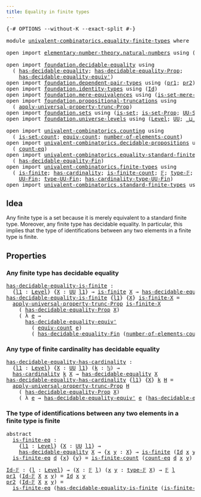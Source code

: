 ```yaml
---
title: Equality in finite types
---
```


<pre class="Agda"><a id="50" class="Symbol">{-#</a> <a id="54" class="Keyword">OPTIONS</a> <a id="62" class="Pragma">--without-K</a> <a id="74" class="Pragma">--exact-split</a> <a id="88" class="Symbol">#-}</a>

<a id="93" class="Keyword">module</a> <a id="100" href="univalent-combinatorics.equality-finite-types.html" class="Module">univalent-combinatorics.equality-finite-types</a> <a id="146" class="Keyword">where</a>

<a id="153" class="Keyword">open</a> <a id="158" class="Keyword">import</a> <a id="165" href="elementary-number-theory.natural-numbers.html" class="Module">elementary-number-theory.natural-numbers</a> <a id="206" class="Keyword">using</a> <a id="212" class="Symbol">(</a><a id="213" href="elementary-number-theory.natural-numbers.html#1548" class="Datatype">ℕ</a><a id="214" class="Symbol">)</a>

<a id="217" class="Keyword">open</a> <a id="222" class="Keyword">import</a> <a id="229" href="foundation.decidable-equality.html" class="Module">foundation.decidable-equality</a> <a id="259" class="Keyword">using</a>
  <a id="267" class="Symbol">(</a> <a id="269" href="foundation.decidable-equality.html#1796" class="Function">has-decidable-equality</a><a id="291" class="Symbol">;</a> <a id="293" href="foundation.decidable-equality.html#7770" class="Function">has-decidable-equality-Prop</a><a id="320" class="Symbol">;</a>
    <a id="326" href="foundation.decidable-equality.html#4821" class="Function">has-decidable-equality-equiv&#39;</a><a id="355" class="Symbol">)</a>
<a id="357" class="Keyword">open</a> <a id="362" class="Keyword">import</a> <a id="369" href="foundation.dependent-pair-types.html" class="Module">foundation.dependent-pair-types</a> <a id="401" class="Keyword">using</a> <a id="407" class="Symbol">(</a><a id="408" href="foundation-core.dependent-pair-types.html#605" class="Field">pr1</a><a id="411" class="Symbol">;</a> <a id="413" href="foundation-core.dependent-pair-types.html#617" class="Field">pr2</a><a id="416" class="Symbol">)</a>
<a id="418" class="Keyword">open</a> <a id="423" class="Keyword">import</a> <a id="430" href="foundation.identity-types.html" class="Module">foundation.identity-types</a> <a id="456" class="Keyword">using</a> <a id="462" class="Symbol">(</a><a id="463" href="foundation-core.identity-types.html#1767" class="Datatype">Id</a><a id="465" class="Symbol">)</a>
<a id="467" class="Keyword">open</a> <a id="472" class="Keyword">import</a> <a id="479" href="foundation.mere-equivalences.html" class="Module">foundation.mere-equivalences</a> <a id="508" class="Keyword">using</a> <a id="514" class="Symbol">(</a><a id="515" href="foundation.mere-equivalences.html#3474" class="Function">is-set-mere-equiv&#39;</a><a id="533" class="Symbol">)</a>
<a id="535" class="Keyword">open</a> <a id="540" class="Keyword">import</a> <a id="547" href="foundation.propositional-truncations.html" class="Module">foundation.propositional-truncations</a> <a id="584" class="Keyword">using</a>
  <a id="592" class="Symbol">(</a> <a id="594" href="foundation.propositional-truncations.html#5775" class="Function">apply-universal-property-trunc-Prop</a><a id="629" class="Symbol">)</a>
<a id="631" class="Keyword">open</a> <a id="636" class="Keyword">import</a> <a id="643" href="foundation.sets.html" class="Module">foundation.sets</a> <a id="659" class="Keyword">using</a> <a id="665" class="Symbol">(</a><a id="666" href="foundation-core.sets.html#1113" class="Function">is-set</a><a id="672" class="Symbol">;</a> <a id="674" href="foundation.sets.html#2579" class="Function">is-set-Prop</a><a id="685" class="Symbol">;</a> <a id="687" href="foundation-core.sets.html#1190" class="Function">UU-Set</a><a id="693" class="Symbol">)</a>
<a id="695" class="Keyword">open</a> <a id="700" class="Keyword">import</a> <a id="707" href="foundation.universe-levels.html" class="Module">foundation.universe-levels</a> <a id="734" class="Keyword">using</a> <a id="740" class="Symbol">(</a><a id="741" href="Agda.Primitive.html#597" class="Postulate">Level</a><a id="746" class="Symbol">;</a> <a id="748" href="foundation-core.universe-levels.html#235" class="Primitive">UU</a><a id="750" class="Symbol">;</a> <a id="752" href="Agda.Primitive.html#810" class="Primitive Operator">_⊔_</a><a id="755" class="Symbol">;</a> <a id="757" href="Agda.Primitive.html#764" class="Primitive">lzero</a><a id="762" class="Symbol">)</a>

<a id="765" class="Keyword">open</a> <a id="770" class="Keyword">import</a> <a id="777" href="univalent-combinatorics.counting.html" class="Module">univalent-combinatorics.counting</a> <a id="810" class="Keyword">using</a>
  <a id="818" class="Symbol">(</a> <a id="820" href="univalent-combinatorics.counting.html#2757" class="Function">is-set-count</a><a id="832" class="Symbol">;</a> <a id="834" href="univalent-combinatorics.counting.html#2098" class="Function">equiv-count</a><a id="845" class="Symbol">;</a> <a id="847" href="univalent-combinatorics.counting.html#2029" class="Function">number-of-elements-count</a><a id="871" class="Symbol">)</a>
<a id="873" class="Keyword">open</a> <a id="878" class="Keyword">import</a> <a id="885" href="univalent-combinatorics.decidable-propositions.html" class="Module">univalent-combinatorics.decidable-propositions</a> <a id="932" class="Keyword">using</a>
  <a id="940" class="Symbol">(</a> <a id="942" href="univalent-combinatorics.decidable-propositions.html#2356" class="Function">count-eq</a><a id="950" class="Symbol">)</a>
<a id="952" class="Keyword">open</a> <a id="957" class="Keyword">import</a> <a id="964" href="univalent-combinatorics.equality-standard-finite-types.html" class="Module">univalent-combinatorics.equality-standard-finite-types</a> <a id="1019" class="Keyword">using</a>
  <a id="1027" class="Symbol">(</a> <a id="1029" href="univalent-combinatorics.equality-standard-finite-types.html#2985" class="Function">has-decidable-equality-Fin</a><a id="1055" class="Symbol">)</a>
<a id="1057" class="Keyword">open</a> <a id="1062" class="Keyword">import</a> <a id="1069" href="univalent-combinatorics.finite-types.html" class="Module">univalent-combinatorics.finite-types</a> <a id="1106" class="Keyword">using</a>
  <a id="1114" class="Symbol">(</a> <a id="1116" href="univalent-combinatorics.finite-types.html#4139" class="Function">is-finite</a><a id="1125" class="Symbol">;</a> <a id="1127" href="univalent-combinatorics.finite-types.html#4910" class="Function">has-cardinality</a><a id="1142" class="Symbol">;</a> <a id="1144" href="univalent-combinatorics.finite-types.html#4378" class="Function">is-finite-count</a><a id="1159" class="Symbol">;</a> <a id="1161" href="univalent-combinatorics.finite-types.html#4550" class="Function">𝔽</a><a id="1162" class="Symbol">;</a> <a id="1164" href="univalent-combinatorics.finite-types.html#4606" class="Function">type-𝔽</a><a id="1170" class="Symbol">;</a> <a id="1172" href="univalent-combinatorics.finite-types.html#4658" class="Function">is-finite-type-𝔽</a><a id="1188" class="Symbol">;</a>
    <a id="1194" href="univalent-combinatorics.finite-types.html#5087" class="Function">UU-Fin</a><a id="1200" class="Symbol">;</a> <a id="1202" href="univalent-combinatorics.finite-types.html#5170" class="Function">type-UU-Fin</a><a id="1213" class="Symbol">;</a> <a id="1215" href="univalent-combinatorics.finite-types.html#5260" class="Function">has-cardinality-type-UU-Fin</a><a id="1242" class="Symbol">)</a>
<a id="1244" class="Keyword">open</a> <a id="1249" class="Keyword">import</a> <a id="1256" href="univalent-combinatorics.standard-finite-types.html" class="Module">univalent-combinatorics.standard-finite-types</a> <a id="1302" class="Keyword">using</a> <a id="1308" class="Symbol">(</a><a id="1309" href="univalent-combinatorics.standard-finite-types.html#2441" class="Function">is-set-Fin</a><a id="1319" class="Symbol">)</a>
</pre>
## Idea

Any finite type is a set because it is merely equivalent to a standard finite type. Moreover, any finite type has decidable equality. In particular, this implies that the type of identifications between any two elements in a finite type is finite.

## Properties

### Any finite type has decidable equality

<pre class="Agda"><a id="has-decidable-equality-is-finite"></a><a id="1651" href="univalent-combinatorics.equality-finite-types.html#1651" class="Function">has-decidable-equality-is-finite</a> <a id="1684" class="Symbol">:</a>
  <a id="1688" class="Symbol">{</a><a id="1689" href="univalent-combinatorics.equality-finite-types.html#1689" class="Bound">l1</a> <a id="1692" class="Symbol">:</a> <a id="1694" href="Agda.Primitive.html#597" class="Postulate">Level</a><a id="1699" class="Symbol">}</a> <a id="1701" class="Symbol">{</a><a id="1702" href="univalent-combinatorics.equality-finite-types.html#1702" class="Bound">X</a> <a id="1704" class="Symbol">:</a> <a id="1706" href="foundation-core.universe-levels.html#235" class="Primitive">UU</a> <a id="1709" href="univalent-combinatorics.equality-finite-types.html#1689" class="Bound">l1</a><a id="1711" class="Symbol">}</a> <a id="1713" class="Symbol">→</a> <a id="1715" href="univalent-combinatorics.finite-types.html#4139" class="Function">is-finite</a> <a id="1725" href="univalent-combinatorics.equality-finite-types.html#1702" class="Bound">X</a> <a id="1727" class="Symbol">→</a> <a id="1729" href="foundation.decidable-equality.html#1796" class="Function">has-decidable-equality</a> <a id="1752" href="univalent-combinatorics.equality-finite-types.html#1702" class="Bound">X</a>
<a id="1754" href="univalent-combinatorics.equality-finite-types.html#1651" class="Function">has-decidable-equality-is-finite</a> <a id="1787" class="Symbol">{</a><a id="1788" href="univalent-combinatorics.equality-finite-types.html#1788" class="Bound">l1</a><a id="1790" class="Symbol">}</a> <a id="1792" class="Symbol">{</a><a id="1793" href="univalent-combinatorics.equality-finite-types.html#1793" class="Bound">X</a><a id="1794" class="Symbol">}</a> <a id="1796" href="univalent-combinatorics.equality-finite-types.html#1796" class="Bound">is-finite-X</a> <a id="1808" class="Symbol">=</a>
  <a id="1812" href="foundation.propositional-truncations.html#5775" class="Function">apply-universal-property-trunc-Prop</a> <a id="1848" href="univalent-combinatorics.equality-finite-types.html#1796" class="Bound">is-finite-X</a>
    <a id="1864" class="Symbol">(</a> <a id="1866" href="foundation.decidable-equality.html#7770" class="Function">has-decidable-equality-Prop</a> <a id="1894" href="univalent-combinatorics.equality-finite-types.html#1793" class="Bound">X</a><a id="1895" class="Symbol">)</a>
    <a id="1901" class="Symbol">(</a> <a id="1903" class="Symbol">λ</a> <a id="1905" href="univalent-combinatorics.equality-finite-types.html#1905" class="Bound">e</a> <a id="1907" class="Symbol">→</a>
      <a id="1915" href="foundation.decidable-equality.html#4821" class="Function">has-decidable-equality-equiv&#39;</a>
        <a id="1953" class="Symbol">(</a> <a id="1955" href="univalent-combinatorics.counting.html#2098" class="Function">equiv-count</a> <a id="1967" href="univalent-combinatorics.equality-finite-types.html#1905" class="Bound">e</a><a id="1968" class="Symbol">)</a>
        <a id="1978" class="Symbol">(</a> <a id="1980" href="univalent-combinatorics.equality-standard-finite-types.html#2985" class="Function">has-decidable-equality-Fin</a> <a id="2007" class="Symbol">(</a><a id="2008" href="univalent-combinatorics.counting.html#2029" class="Function">number-of-elements-count</a> <a id="2033" href="univalent-combinatorics.equality-finite-types.html#1905" class="Bound">e</a><a id="2034" class="Symbol">)))</a>
</pre>
### Any type of finite cardinality has decidable equality

<pre class="Agda"><a id="has-decidable-equality-has-cardinality"></a><a id="2110" href="univalent-combinatorics.equality-finite-types.html#2110" class="Function">has-decidable-equality-has-cardinality</a> <a id="2149" class="Symbol">:</a>
  <a id="2153" class="Symbol">{</a><a id="2154" href="univalent-combinatorics.equality-finite-types.html#2154" class="Bound">l1</a> <a id="2157" class="Symbol">:</a> <a id="2159" href="Agda.Primitive.html#597" class="Postulate">Level</a><a id="2164" class="Symbol">}</a> <a id="2166" class="Symbol">{</a><a id="2167" href="univalent-combinatorics.equality-finite-types.html#2167" class="Bound">X</a> <a id="2169" class="Symbol">:</a> <a id="2171" href="foundation-core.universe-levels.html#235" class="Primitive">UU</a> <a id="2174" href="univalent-combinatorics.equality-finite-types.html#2154" class="Bound">l1</a><a id="2176" class="Symbol">}</a> <a id="2178" class="Symbol">(</a><a id="2179" href="univalent-combinatorics.equality-finite-types.html#2179" class="Bound">k</a> <a id="2181" class="Symbol">:</a> <a id="2183" href="elementary-number-theory.natural-numbers.html#1548" class="Datatype">ℕ</a><a id="2184" class="Symbol">)</a> <a id="2186" class="Symbol">→</a>
  <a id="2190" href="univalent-combinatorics.finite-types.html#4910" class="Function">has-cardinality</a> <a id="2206" href="univalent-combinatorics.equality-finite-types.html#2179" class="Bound">k</a> <a id="2208" href="univalent-combinatorics.equality-finite-types.html#2167" class="Bound">X</a> <a id="2210" class="Symbol">→</a> <a id="2212" href="foundation.decidable-equality.html#1796" class="Function">has-decidable-equality</a> <a id="2235" href="univalent-combinatorics.equality-finite-types.html#2167" class="Bound">X</a>
<a id="2237" href="univalent-combinatorics.equality-finite-types.html#2110" class="Function">has-decidable-equality-has-cardinality</a> <a id="2276" class="Symbol">{</a><a id="2277" href="univalent-combinatorics.equality-finite-types.html#2277" class="Bound">l1</a><a id="2279" class="Symbol">}</a> <a id="2281" class="Symbol">{</a><a id="2282" href="univalent-combinatorics.equality-finite-types.html#2282" class="Bound">X</a><a id="2283" class="Symbol">}</a> <a id="2285" href="univalent-combinatorics.equality-finite-types.html#2285" class="Bound">k</a> <a id="2287" href="univalent-combinatorics.equality-finite-types.html#2287" class="Bound">H</a> <a id="2289" class="Symbol">=</a>
  <a id="2293" href="foundation.propositional-truncations.html#5775" class="Function">apply-universal-property-trunc-Prop</a> <a id="2329" href="univalent-combinatorics.equality-finite-types.html#2287" class="Bound">H</a>
    <a id="2335" class="Symbol">(</a> <a id="2337" href="foundation.decidable-equality.html#7770" class="Function">has-decidable-equality-Prop</a> <a id="2365" href="univalent-combinatorics.equality-finite-types.html#2282" class="Bound">X</a><a id="2366" class="Symbol">)</a>
    <a id="2372" class="Symbol">(</a> <a id="2374" class="Symbol">λ</a> <a id="2376" href="univalent-combinatorics.equality-finite-types.html#2376" class="Bound">e</a> <a id="2378" class="Symbol">→</a> <a id="2380" href="foundation.decidable-equality.html#4821" class="Function">has-decidable-equality-equiv&#39;</a> <a id="2410" href="univalent-combinatorics.equality-finite-types.html#2376" class="Bound">e</a> <a id="2412" class="Symbol">(</a><a id="2413" href="univalent-combinatorics.equality-standard-finite-types.html#2985" class="Function">has-decidable-equality-Fin</a> <a id="2440" href="univalent-combinatorics.equality-finite-types.html#2285" class="Bound">k</a><a id="2441" class="Symbol">))</a>
</pre>
### The type of identifications between any two elements in a finite type is finite

<pre class="Agda"><a id="2542" class="Keyword">abstract</a>
  <a id="is-finite-eq"></a><a id="2553" href="univalent-combinatorics.equality-finite-types.html#2553" class="Function">is-finite-eq</a> <a id="2566" class="Symbol">:</a>
    <a id="2572" class="Symbol">{</a><a id="2573" href="univalent-combinatorics.equality-finite-types.html#2573" class="Bound">l1</a> <a id="2576" class="Symbol">:</a> <a id="2578" href="Agda.Primitive.html#597" class="Postulate">Level</a><a id="2583" class="Symbol">}</a> <a id="2585" class="Symbol">{</a><a id="2586" href="univalent-combinatorics.equality-finite-types.html#2586" class="Bound">X</a> <a id="2588" class="Symbol">:</a> <a id="2590" href="foundation-core.universe-levels.html#235" class="Primitive">UU</a> <a id="2593" href="univalent-combinatorics.equality-finite-types.html#2573" class="Bound">l1</a><a id="2595" class="Symbol">}</a> <a id="2597" class="Symbol">→</a>
    <a id="2603" href="foundation.decidable-equality.html#1796" class="Function">has-decidable-equality</a> <a id="2626" href="univalent-combinatorics.equality-finite-types.html#2586" class="Bound">X</a> <a id="2628" class="Symbol">→</a> <a id="2630" class="Symbol">{</a><a id="2631" href="univalent-combinatorics.equality-finite-types.html#2631" class="Bound">x</a> <a id="2633" href="univalent-combinatorics.equality-finite-types.html#2633" class="Bound">y</a> <a id="2635" class="Symbol">:</a> <a id="2637" href="univalent-combinatorics.equality-finite-types.html#2586" class="Bound">X</a><a id="2638" class="Symbol">}</a> <a id="2640" class="Symbol">→</a> <a id="2642" href="univalent-combinatorics.finite-types.html#4139" class="Function">is-finite</a> <a id="2652" class="Symbol">(</a><a id="2653" href="foundation-core.identity-types.html#1767" class="Datatype">Id</a> <a id="2656" href="univalent-combinatorics.equality-finite-types.html#2631" class="Bound">x</a> <a id="2658" href="univalent-combinatorics.equality-finite-types.html#2633" class="Bound">y</a><a id="2659" class="Symbol">)</a>
  <a id="2663" href="univalent-combinatorics.equality-finite-types.html#2553" class="Function">is-finite-eq</a> <a id="2676" href="univalent-combinatorics.equality-finite-types.html#2676" class="Bound">d</a> <a id="2678" class="Symbol">{</a><a id="2679" href="univalent-combinatorics.equality-finite-types.html#2679" class="Bound">x</a><a id="2680" class="Symbol">}</a> <a id="2682" class="Symbol">{</a><a id="2683" href="univalent-combinatorics.equality-finite-types.html#2683" class="Bound">y</a><a id="2684" class="Symbol">}</a> <a id="2686" class="Symbol">=</a> <a id="2688" href="univalent-combinatorics.finite-types.html#4378" class="Function">is-finite-count</a> <a id="2704" class="Symbol">(</a><a id="2705" href="univalent-combinatorics.decidable-propositions.html#2356" class="Function">count-eq</a> <a id="2714" href="univalent-combinatorics.equality-finite-types.html#2676" class="Bound">d</a> <a id="2716" href="univalent-combinatorics.equality-finite-types.html#2679" class="Bound">x</a> <a id="2718" href="univalent-combinatorics.equality-finite-types.html#2683" class="Bound">y</a><a id="2719" class="Symbol">)</a>

<a id="Id-𝔽"></a><a id="2722" href="univalent-combinatorics.equality-finite-types.html#2722" class="Function">Id-𝔽</a> <a id="2727" class="Symbol">:</a> <a id="2729" class="Symbol">{</a><a id="2730" href="univalent-combinatorics.equality-finite-types.html#2730" class="Bound">l</a> <a id="2732" class="Symbol">:</a> <a id="2734" href="Agda.Primitive.html#597" class="Postulate">Level</a><a id="2739" class="Symbol">}</a> <a id="2741" class="Symbol">→</a> <a id="2743" class="Symbol">(</a><a id="2744" href="univalent-combinatorics.equality-finite-types.html#2744" class="Bound">X</a> <a id="2746" class="Symbol">:</a> <a id="2748" href="univalent-combinatorics.finite-types.html#4550" class="Function">𝔽</a> <a id="2750" href="univalent-combinatorics.equality-finite-types.html#2730" class="Bound">l</a><a id="2751" class="Symbol">)</a> <a id="2753" class="Symbol">(</a><a id="2754" href="univalent-combinatorics.equality-finite-types.html#2754" class="Bound">x</a> <a id="2756" href="univalent-combinatorics.equality-finite-types.html#2756" class="Bound">y</a> <a id="2758" class="Symbol">:</a> <a id="2760" href="univalent-combinatorics.finite-types.html#4606" class="Function">type-𝔽</a> <a id="2767" href="univalent-combinatorics.equality-finite-types.html#2744" class="Bound">X</a><a id="2768" class="Symbol">)</a> <a id="2770" class="Symbol">→</a> <a id="2772" href="univalent-combinatorics.finite-types.html#4550" class="Function">𝔽</a> <a id="2774" href="univalent-combinatorics.equality-finite-types.html#2730" class="Bound">l</a>
<a id="2776" href="foundation-core.dependent-pair-types.html#605" class="Field">pr1</a> <a id="2780" class="Symbol">(</a><a id="2781" href="univalent-combinatorics.equality-finite-types.html#2722" class="Function">Id-𝔽</a> <a id="2786" href="univalent-combinatorics.equality-finite-types.html#2786" class="Bound">X</a> <a id="2788" href="univalent-combinatorics.equality-finite-types.html#2788" class="Bound">x</a> <a id="2790" href="univalent-combinatorics.equality-finite-types.html#2790" class="Bound">y</a><a id="2791" class="Symbol">)</a> <a id="2793" class="Symbol">=</a> <a id="2795" href="foundation-core.identity-types.html#1767" class="Datatype">Id</a> <a id="2798" href="univalent-combinatorics.equality-finite-types.html#2788" class="Bound">x</a> <a id="2800" href="univalent-combinatorics.equality-finite-types.html#2790" class="Bound">y</a>
<a id="2802" href="foundation-core.dependent-pair-types.html#617" class="Field">pr2</a> <a id="2806" class="Symbol">(</a><a id="2807" href="univalent-combinatorics.equality-finite-types.html#2722" class="Function">Id-𝔽</a> <a id="2812" href="univalent-combinatorics.equality-finite-types.html#2812" class="Bound">X</a> <a id="2814" href="univalent-combinatorics.equality-finite-types.html#2814" class="Bound">x</a> <a id="2816" href="univalent-combinatorics.equality-finite-types.html#2816" class="Bound">y</a><a id="2817" class="Symbol">)</a> <a id="2819" class="Symbol">=</a>
  <a id="2823" href="univalent-combinatorics.equality-finite-types.html#2553" class="Function">is-finite-eq</a> <a id="2836" class="Symbol">(</a><a id="2837" href="univalent-combinatorics.equality-finite-types.html#1651" class="Function">has-decidable-equality-is-finite</a> <a id="2870" class="Symbol">(</a><a id="2871" href="univalent-combinatorics.finite-types.html#4658" class="Function">is-finite-type-𝔽</a> <a id="2888" href="univalent-combinatorics.equality-finite-types.html#2812" class="Bound">X</a><a id="2889" class="Symbol">))</a>
</pre>